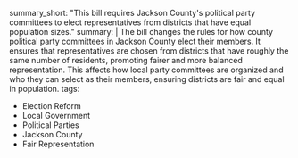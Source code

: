 summary_short: "This bill requires Jackson County's political party committees to elect representatives from districts that have equal population sizes."
summary: |
  The bill changes the rules for how county political party committees in Jackson County elect their members. It ensures that representatives are chosen from districts that have roughly the same number of residents, promoting fairer and more balanced representation. This affects how local party committees are organized and who they can select as their members, ensuring districts are fair and equal in population.
tags:
  - Election Reform
  - Local Government
  - Political Parties
  - Jackson County
  - Fair Representation

